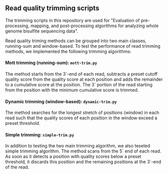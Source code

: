 ## Read quality trimming scripts
The trimming scripts in this repository are used for "Evaluation of
pre-processing, mapping, and post-processing algorithms for analyzing
whole genome bisulfite sequencing data".

Read quality triming methods can be grouped into two main classes,
running-sum and window-based. To test the performance of read trimming
methods, we implemented the following trimming algorithms:

#### Mott trimming (running-sum): `mott-trim.py`
The method starts from the 3´-end of each read, subtracts a preset
cutoff quality score from the quality score at each position and adds
the remainder to a cumulative score at the position. The 3´ portion of
the read starting from the position with the minimum cumulative score
is trimmed.

#### Dynamic trimming (window-based): `dynamic-trim.py`
The method searches for the longest stretch of positions (window) in
each read such that the quality scores of each position in the window
exceed a preset threshold.

#### Simple trimming: `simple-trim.py`
In addition to testing the two main trimming algorithm, we also
teseted simple trimming algorithm.  The method scans from the 5´ end of each
read. As soon as it detects a position with quality scores below a
preset threshold, it discards this position and the remaining
positions at the 3´-end of the read.
